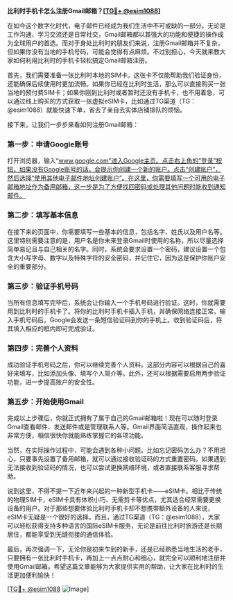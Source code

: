 **比利时手机卡怎么注册Gmail邮箱？[[TG💪+ @esim1088](https://t.me/s/esim1088)]**

在如今这个数字化时代，电子邮件已经成为我们生活中不可或缺的一部分。无论是工作沟通、学习交流还是日常社交，Gmail邮箱都以其强大的功能和便捷的操作成为全球用户的首选。而对于身处比利时的朋友们来说，注册Gmail邮箱并不复杂，但如果你没有当地的手机号码，可能会觉得有点麻烦。不过别担心，今天就来教大家如何利用比利时的手机卡轻松搞定Gmail邮箱注册。

首先，我们需要准备一张比利时本地的SIM卡。这张卡不仅能帮助我们验证身份，还能确保后续使用时更加流畅。如果你已经在比利时生活，那么可以直接购买一张当地的预付费SIM卡；如果你刚到比利时或者暂时还没有手机卡，也不用着急，可以通过线上购买的方式获取一张虚拟eSIM卡，比如通过TG渠道（TG：@esim1088）就能快速下单，省去了亲自去实体店铺排队的烦恼。

接下来，让我们一步步来看如何注册Gmail邮箱：

### 第一步：申请Google账号

打开浏览器，输入“www.google.com”进入Google主页。点击右上角的“登录”按钮，如果没有Google账号的话，会提示你创建一个新的账户。点击“创建账户”，然后选择“使用其他电子邮件地址创建账户”。在这里，你需要填写一个可用的电子邮箱地址作为备用邮箱，这一步是为了方便找回密码或处理其他问题时能收到通知邮件。

### 第二步：填写基本信息

在接下来的页面中，你需要填写一些基本的信息，包括名字、姓氏以及用户名等。这里特别需要注意的是，用户名是你未来登录Gmail时使用的名称，所以尽量选择简单易记且与自己相关的名字。同时，系统会要求设置一个密码，建议设置一个包含大小写字母、数字以及特殊字符的安全密码，并记住它，因为这是保护你账户安全的重要部分。

### 第三步：验证手机号码

当所有信息填写完毕后，系统会让你输入一个手机号码进行验证。这时，你就需要用到比利时的手机卡了。将你的比利时手机卡插入手机，并确保网络连接正常。输入手机号码后，Google会发送一条短信验证码到你的手机上。收到验证码后，将其填入相应的框内即可完成验证。

### 第四步：完善个人资料

成功验证手机号码之后，你可以继续完善个人资料。这部分内容可以根据自己的喜好来填写，比如添加头像、填写个人简介等。此外，还可以根据需要启用两步验证功能，进一步提高账户的安全性。

### 第五步：开始使用Gmail

完成以上步骤后，你就正式拥有了属于自己的Gmail邮箱啦！现在可以随时登录Gmail查看邮件、发送邮件或是管理联系人等。Gmail界面简洁直观，操作起来也非常方便，相信很快你就能熟练掌握它的各项功能。

当然，在实际操作过程中，可能会遇到各种小问题。比如忘记密码怎么办？不用担心，只要事先设置了备用邮箱，就可以通过接收验证码的方式重置密码。如果遇到无法接收到验证码的情况，也可以尝试更换网络环境，或者直接联系客服寻求帮助。

说到这里，不得不提一下近年来兴起的一种新型手机卡——eSIM卡。相比于传统的物理SIM卡，eSIM卡具有体积小巧、无需剪卡等优点，尤其适合经常需要更换设备的用户。对于那些想要体验比利时手机卡却不想携带额外设备的人来说，eSIM卡无疑是一个很好的选择。而且，通过TG渠道（TG：@esim1088），大家可以轻松获得支持多种语言的国际eSIM卡服务，无论是前往比利时旅游还是长期居住，都能享受到无缝衔接的通信体验。

最后，再次强调一下，无论你是初来乍到的新手，还是已经熟悉当地生活的老手，只要拥有一张比利时手机卡，再加上一点点耐心和细心，就完全可以顺利地注册并使用Gmail邮箱。希望这篇文章能够为大家提供实用的帮助，让大家在比利时的生活更加便利愉快！

[[TG💪+ @esim1088](https://t.me/s/esim1088) ![Image](https://i.postimg.cc/4NQfJmqS/Snipaste-2025-05-13-00-14-12.png)]
